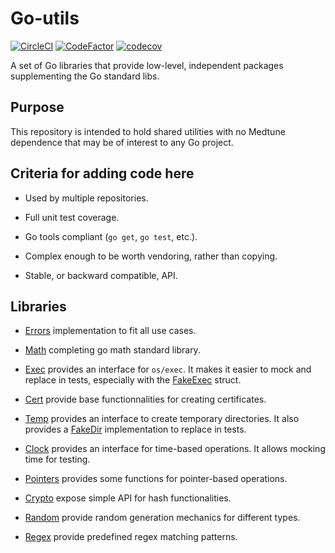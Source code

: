 # Go-utils

[![CircleCI](https://circleci.com/gh/medtune/go-utils/tree/master.svg?style=svg)](https://circleci.com/gh/medtune/go-utils/tree/master) [![CodeFactor](https://www.codefactor.io/repository/github/medtune/go-utils/badge)](https://www.codefactor.io/repository/github/medtune/go-utils) [![codecov](https://codecov.io/gh/medtune/go-utils/branch/master/graph/badge.svg)](https://codecov.io/gh/medtune/go-utils)



A set of Go libraries that provide low-level, independent packages supplementing the Go standard libs.


## Purpose

This repository is intended to hold shared utilities
with no Medtune dependence that may be of interest
to any Go project.


## Criteria for adding code here

- Used by multiple repositories.

- Full unit test coverage.

- Go tools compliant (`go get`, `go test`, etc.).

- Complex enough to be worth vendoring, rather than copying.

- Stable, or backward compatible, API.

## Libraries


- [Errors](/errors) implementation to fit all use cases.

- [Math](/math) completing go math standard library.

- [Exec](/exec) provides an interface for `os/exec`. It makes it easier
  to mock and replace in tests, especially with
  the [FakeExec](exec/testing/fake_exec.go) struct.

- [Cert](/cert) provide base functionnalities for creating certificates.

- [Temp](/temp) provides an interface to create temporary directories. It also
  provides a [FakeDir](temp/temptest) implementation to replace in tests.

- [Clock](/clock) provides an interface for time-based operations.  It allows
  mocking time for testing.
  
- [Pointers](/pointers) provides some functions for pointer-based operations.

- [Crypto](/crypto) expose simple API for hash functionalities.

- [Random](/random) provide random generation mechanics for different types.

- [Regex](/regex) provide predefined regex matching patterns.

